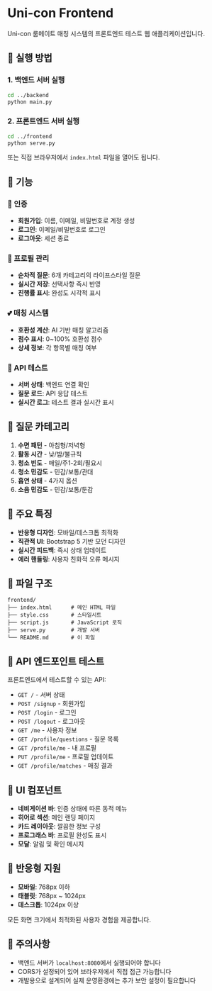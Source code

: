 # Uni-con Frontend

Uni-con 룸메이트 매칭 시스템의 프론트엔드 테스트 웹 애플리케이션입니다.

## 🚀 실행 방법

### 1. 백엔드 서버 실행

```bash
cd ../backend
python main.py
```

### 2. 프론트엔드 서버 실행

```bash
cd ../frontend
python serve.py
```

또는 직접 브라우저에서 `index.html` 파일을 열어도 됩니다.

## 📱 기능

### 🔐 인증

- **회원가입**: 이름, 이메일, 비밀번호로 계정 생성
- **로그인**: 이메일/비밀번호로 로그인
- **로그아웃**: 세션 종료

### 👤 프로필 관리

- **순차적 질문**: 6개 카테고리의 라이프스타일 질문
- **실시간 저장**: 선택사항 즉시 반영
- **진행률 표시**: 완성도 시각적 표시

### 💕 매칭 시스템

- **호환성 계산**: AI 기반 매칭 알고리즘
- **점수 표시**: 0~100% 호환성 점수
- **상세 정보**: 각 항목별 매칭 여부

### 🔧 API 테스트

- **서버 상태**: 백엔드 연결 확인
- **질문 로드**: API 응답 테스트
- **실시간 로그**: 테스트 결과 실시간 표시

## 🎯 질문 카테고리

1. **수면 패턴** - 아침형/저녁형
2. **활동 시간** - 낮/밤/불규칙
3. **청소 빈도** - 매일/주1-2회/필요시
4. **청소 민감도** - 민감/보통/관대
5. **흡연 상태** - 4가지 옵션
6. **소음 민감도** - 민감/보통/둔감

## 🌟 주요 특징

- **반응형 디자인**: 모바일/데스크톱 최적화
- **직관적 UI**: Bootstrap 5 기반 모던 디자인
- **실시간 피드백**: 즉시 상태 업데이트
- **에러 핸들링**: 사용자 친화적 오류 메시지

## 📂 파일 구조

```
frontend/
├── index.html      # 메인 HTML 파일
├── style.css       # 스타일시트
├── script.js       # JavaScript 로직
├── serve.py        # 개발 서버
└── README.md       # 이 파일
```

## 🔗 API 엔드포인트 테스트

프론트엔드에서 테스트할 수 있는 API:

- `GET /` - 서버 상태
- `POST /signup` - 회원가입
- `POST /login` - 로그인
- `POST /logout` - 로그아웃
- `GET /me` - 사용자 정보
- `GET /profile/questions` - 질문 목록
- `GET /profile/me` - 내 프로필
- `PUT /profile/me` - 프로필 업데이트
- `GET /profile/matches` - 매칭 결과

## 🎨 UI 컴포넌트

- **네비게이션 바**: 인증 상태에 따른 동적 메뉴
- **히어로 섹션**: 메인 랜딩 페이지
- **카드 레이아웃**: 깔끔한 정보 구성
- **프로그래스 바**: 프로필 완성도 표시
- **모달**: 알림 및 확인 메시지

## 📱 반응형 지원

- **모바일**: 768px 이하
- **태블릿**: 768px ~ 1024px
- **데스크톱**: 1024px 이상

모든 화면 크기에서 최적화된 사용자 경험을 제공합니다.

## 🚨 주의사항

- 백엔드 서버가 `localhost:8080`에서 실행되어야 합니다
- CORS가 설정되어 있어 브라우저에서 직접 접근 가능합니다
- 개발용으로 설계되어 실제 운영환경에는 추가 보안 설정이 필요합니다

